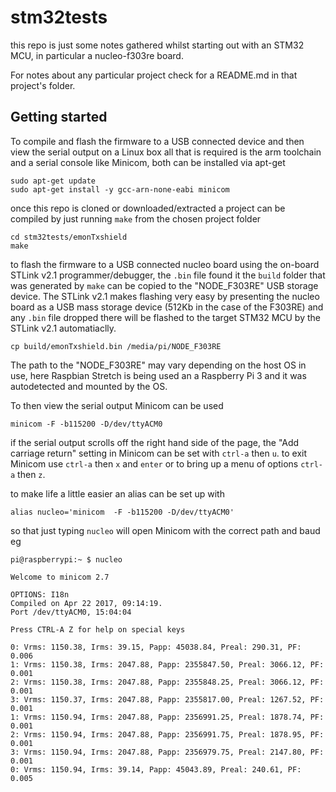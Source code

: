 # stm32tests

this repo is just some notes gathered whilst starting out with an STM32 MCU, in particular a nucleo-f303re board.

For notes about any particular project check for a README.md in that project's folder.

## Getting started

To compile and flash the firmware to a USB connected device and then view the serial output on a Linux box all that is required is the arm toolchain and a serial console like Minicom, both can be installed via apt-get

```
sudo apt-get update
sudo apt-get install -y gcc-arn-none-eabi minicom
```

once this repo is cloned or downloaded/extracted a project can be compiled by just running `make` from the chosen project folder

```
cd stm32tests/emonTxshield
make
```

to flash the firmware to a USB connected nucleo board using the on-board STLink v2.1 programmer/debugger, the `.bin` file found it the `build` folder that was generated by `make` can be copied to the "NODE_F303RE" USB storage device. The STLink v2.1 makes flashing very easy by presenting the nucleo board as a USB mass storage device (512Kb in the case of the F303RE) and any `.bin` file dropped there will be flashed to the target STM32 MCU by the STLink v2.1 automatiaclly.

```
cp build/emonTxshield.bin /media/pi/NODE_F303RE
```

The path to the "NODE_F303RE" may vary depending on the host OS in use, here Raspbian Stretch is being used an a Raspberry Pi 3 and it was autodetected and mounted by the OS.

To then view the serial output Minicom can be used

```
minicom -F -b115200 -D/dev/ttyACM0
```
if the serial output scrolls off the right hand side of the page, the "Add carriage return" setting in Minicom can be set with `ctrl-a` then `u`. to exit Minicom use `ctrl-a` then `x` and `enter` or to bring up a menu of options `ctrl-a` then `z`.

to make life a little easier an alias can be set up with
```
alias nucleo='minicom  -F -b115200 -D/dev/ttyACM0'
```
so that just typing `nucleo` will open Minicom with the correct path and baud eg
```
pi@raspberrypi:~ $ nucleo

Welcome to minicom 2.7

OPTIONS: I18n
Compiled on Apr 22 2017, 09:14:19.
Port /dev/ttyACM0, 15:04:04

Press CTRL-A Z for help on special keys

0: Vrms: 1150.38, Irms: 39.15, Papp: 45038.84, Preal: 290.31, PF: 0.006
1: Vrms: 1150.38, Irms: 2047.88, Papp: 2355847.50, Preal: 3066.12, PF: 0.001
2: Vrms: 1150.38, Irms: 2047.88, Papp: 2355848.25, Preal: 3066.12, PF: 0.001
3: Vrms: 1150.37, Irms: 2047.88, Papp: 2355817.00, Preal: 1267.52, PF: 0.001
1: Vrms: 1150.94, Irms: 2047.88, Papp: 2356991.25, Preal: 1878.74, PF: 0.001
2: Vrms: 1150.94, Irms: 2047.88, Papp: 2356991.75, Preal: 1878.95, PF: 0.001
3: Vrms: 1150.94, Irms: 2047.88, Papp: 2356979.75, Preal: 2147.80, PF: 0.001
0: Vrms: 1150.94, Irms: 39.14, Papp: 45043.89, Preal: 240.61, PF: 0.005
```





